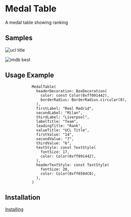 
# Medal Table
A medal table showing ranking

## Samples
![ucl title](https://user-images.githubusercontent.com/55758394/206907826-d1b31d22-cda3-4277-8b9d-cf7bbdc3190d.png)

![imdb best](https://user-images.githubusercontent.com/55758394/194774111-607543b0-7411-4565-8295-80cc278f2bbc.png)

## Usage Example
```
            MedalTable(
              headerDecoration: BoxDecoration(
                color: const Color(0xff091442),
                borderRadius: BorderRadius.circular(8),
              ),
              firstLabel: "Real Madrid",
              secondLabel: "Milan",
              thirdLabel: "Liverpool",
              labelTitle: "Team",
              leadingTitle: "Rank",
              valueTitle: "UCL Title",
              firstValue: "14",
              secondValue: "7",
              thirdValue: "6",
              textStyle: const TextStyle(
                fontSize: 17,
                color: Color(0xff091442),
              ),
              headerTextStyle: const TextStyle(
                fontSize: 20,
                color: Color(0xff6594C0),
              ),
            )
```

## Installation
[Installing](https://pub.dev/packages/medal_table/install)

